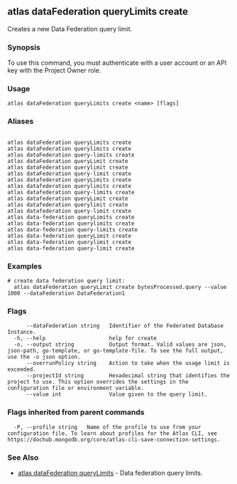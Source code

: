 ## atlas dataFederation queryLimits create

Creates a new Data Federation query limit.


### Synopsis

To use this command, you must authenticate with a user account or an API key with the Project Owner role.


### Usage
```
atlas dataFederation queryLimits create <name> [flags]
```

### Aliases
```

atlas dataFederation queryLimits create
atlas dataFederation querylimits create
atlas dataFederation query-limits create
atlas dataFederation queryLimit create
atlas dataFederation querylimit create
atlas dataFederation query-limit create
atlas datafederation queryLimits create
atlas datafederation querylimits create
atlas datafederation query-limits create
atlas datafederation queryLimit create
atlas datafederation querylimit create
atlas datafederation query-limit create
atlas data-federation queryLimits create
atlas data-federation querylimits create
atlas data-federation query-limits create
atlas data-federation queryLimit create
atlas data-federation querylimit create
atlas data-federation query-limit create
```

### Examples

```
# create data federation query limit:
  atlas dataFederation queryLimit create bytesProcessed.query --value 1000 --dataFederation DataFederation1

```


### Flags

```
      --dataFederation string   Identifier of the Federated Database Instance.
  -h, --help                    help for create
  -o, --output string           Output format. Valid values are json, json-path, go-template, or go-template-file. To see the full output, use the -o json option.
      --overrunPolicy string    Action to take when the usage limit is exceeded.
      --projectId string        Hexadecimal string that identifies the project to use. This option overrides the settings in the configuration file or environment variable.
      --value int               Value given to the query limit.

```


### Flags inherited from parent commands

```
  -P, --profile string   Name of the profile to use from your configuration file. To learn about profiles for the Atlas CLI, see https://dochub.mongodb.org/core/atlas-cli-save-connection-settings.

```

### See Also


* [atlas dataFederation queryLimits](atlas_dataFederation_queryLimits.md)	- Data federation query limits.



